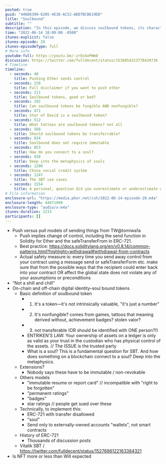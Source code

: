 ```yaml
---
posted: true
guid: "446D6390-6205-4E38-AC52-ADD7BCB619DD"
title: "Soulbound"
subtitle: ""
description: "In this episode, we discuss soulbound tokens, its characteristics, and how it connects to a soul. We also talk about China's social credit system and the use cases of soulbound tokens."
time: "2022-06-14 18:00:00 -0500"
itunes-explicit: false
itunes-episode: 28
itunes-episodeType: full
# More info
youtube-full: https://youtu.be/-zrEoSePWm8
discussion: https://twitter.com/fulldecent/status/1536854323778420736
# Timeline
timeline:
  - seconds: 40
    title: Pushing Ether sends control
  - seconds: 158
    title: Full disclaimer if you want to push ether
  - seconds: 211
    title: Soulbound tokens, good or bad?
  - seconds: 292
    title: Can soulbound tokens be fungible AND nonfungible?
  - seconds: 471
    title: Star of David is a soulbound token?
  - seconds: 512
    title: What tattoos are soulbound tokens? not all
  - seconds: 568
    title: Should soulbound tokens be transferrable?
  - seconds: 834
    title: Soulbound does not require immutable
  - seconds: 853
    title: How do you connect to a soul?
  - seconds: 938
    title: Deep into the metaphysics of souls
  - seconds: 1200
    title: China social credit system
  - seconds: 1247
    title: The SBT use cases
  - seconds: 1554
    title: A personal, question did you overestimate or underestimate what was coming?
# File information
enclosure-url: "https://media.phor.net/csh/2022-06-14-episode-28.m4a"
enclosure-length: 44971999
enclosure-type: "audio/x-m4a"
itunes-duration: 2233
participants: []
---
```

<!--end of quick notes-->

- Push versus pull models of sending things from TW@tomiwa1a
  - Push implies change of control, including the send function in Solidity for Ether and the safeTransferFrom in ERC-721.
  - Best practice: https://docs.soliditylang.org/en/v0.8.14/common-patterns.html?highlight=withdrawal#withdrawal-from-contracts
  - Actual safety measure is: every time you send away control from your contract using a message send or safeTransferForm etc. make sure that from the possible ways that the recipient could enter back into your contract OR affect the global state does not violate any of your assumptions or preconditions	
- “Not a shill and chill”
- On-chain and off-chain digital identity–soul bound tokens
  - Basic definition of soulbound token
    - 1. It's a token—it's not intrinsically valuable, "it's just a number"
    - 2. It's nonfungible? comes from games, tattoos that meaning derived without, achievement badges? stolen valor?
    - 3. not transferable (OR should be identified with ONE person?!)
    - ENTRIKEN'S LAW: Your ownership of assets on a ledger is only as valid as your trust in the custodian who has physical control of the assets. // The ISSUE is the trusted party
    - What is a soul? This is a fundamental question for SBT. And how does something on a blockchain connect to a soul? Deep into the metaphysics.
  - Extensions?
    - Nobody says these have to be immutable / non-revokable
  - Others models
    - "immutable resume or report card" // incompatible with "right to be forgotten"
    - "permanent ratings"
    - "badges"
    - star ratings // people get sued over these
  - Technically, to implement this:
    - ERC-721 with transfer disallowed
    - "soul"
    - Send only to externally-owned accounts "wallets", not smart contracts
  - History of ERC-721
    - Thousands of discussion posts
  - Vitalik SBT / https://twitter.com/fulldecent/status/1527686122163384321
- Is NFT more or less than Will expected